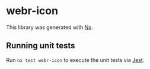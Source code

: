 # webr-icon

This library was generated with [Nx](https://nx.dev).

## Running unit tests

Run `nx test webr-icon` to execute the unit tests via [Jest](https://jestjs.io).
